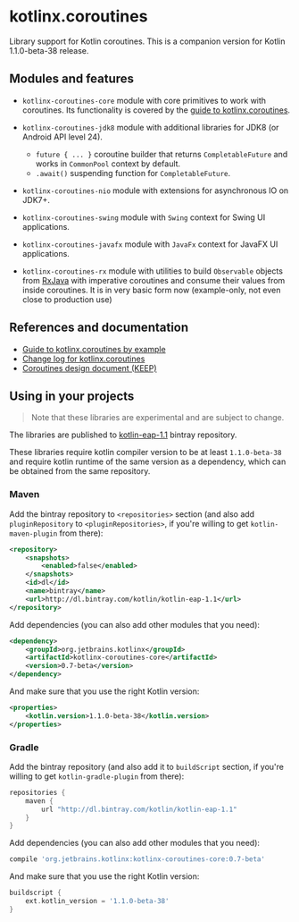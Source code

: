 # kotlinx.coroutines

Library support for Kotlin coroutines. This is a companion version for Kotlin 1.1.0-beta-38 release. 

## Modules and features

* `kotlinx-coroutines-core` module with core primitives to work with coroutines. 
   Its functionality is covered by the [guide to kotlinx.coroutines](coroutines-guide.md). 
 
* `kotlinx-coroutines-jdk8` module with additional libraries for JDK8 (or Android API level 24).
  * `future { ... }` coroutine builder that returns `CompletableFuture` and works in `CommonPool` context by default.
  * `.await()` suspending function for `CompletableFuture`.

* `kotlinx-coroutines-nio` module with extensions for asynchronous IO on JDK7+.

* `kotlinx-coroutines-swing` module with `Swing` context for Swing UI applications.

* `kotlinx-coroutines-javafx` module with `JavaFx` context for JavaFX UI applications.

* `kotlinx-coroutines-rx` module with utilities to build `Observable` objects from
[RxJava](https://github.com/ReactiveX/RxJava) with imperative coroutines and consume their values 
from inside coroutines. It is in very basic form now (example-only, not even close to production use)

## References and documentation

* [Guide to kotlinx.coroutines by example](coroutines-guide.md) 
* [Change log for kotlinx.coroutines](CHANGES.md)
* [Coroutines design document (KEEP)](https://github.com/Kotlin/kotlin-coroutines/blob/master/kotlin-coroutines-informal.md)
 
## Using in your projects

> Note that these libraries are experimental and are subject to change.

The libraries are published to [kotlin-eap-1.1](https://bintray.com/kotlin/kotlin-eap-1.1/kotlinx.coroutines) bintray repository.

These libraries require kotlin compiler version to be at least `1.1.0-beta-38` and 
require kotlin runtime of the same version as a dependency, which can be obtained from the same repository.

### Maven

Add the bintray repository to `<repositories>` section (and also add `pluginRepository` to `<pluginRepositories>`,
if you're willing to get `kotlin-maven-plugin` from there):

```xml
<repository>
    <snapshots>
        <enabled>false</enabled>
    </snapshots>
    <id>dl</id>
    <name>bintray</name>
    <url>http://dl.bintray.com/kotlin/kotlin-eap-1.1</url>
</repository>
```

Add dependencies (you can also add other modules that you need):

```xml
<dependency>
    <groupId>org.jetbrains.kotlinx</groupId>
    <artifactId>kotlinx-coroutines-core</artifactId>
    <version>0.7-beta</version>
</dependency>
```

And make sure that you use the right Kotlin version:

```xml
<properties>
    <kotlin.version>1.1.0-beta-38</kotlin.version>
</properties>
```

### Gradle

Add the bintray repository (and also add it to `buildScript` section, if you're willing to get `kotlin-gradle-plugin` from there):

```groovy
repositories {
    maven {
        url "http://dl.bintray.com/kotlin/kotlin-eap-1.1"
    }
}
```

Add dependencies (you can also add other modules that you need):

```groovy
compile 'org.jetbrains.kotlinx:kotlinx-coroutines-core:0.7-beta'
```

And make sure that you use the right Kotlin version:

```groovy
buildscript {
    ext.kotlin_version = '1.1.0-beta-38'
}
```
